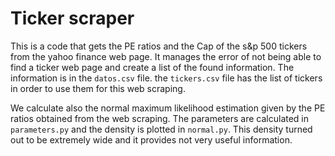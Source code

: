 # Ticker scraper

This is a code that gets the PE ratios and the Cap of the s&p 500 tickers from the yahoo finance web page. It manages the error of not being able to find a ticker web page and create a list of the found information. The information is in the `datos.csv` file. the `tickers.csv` file has the list of tickers in order to use them for this web scraping.

We calculate also the normal maximum likelihood estimation given by the PE ratios obtained from the web scraping. The parameters are calculated in `parameters.py` and the density is plotted in `normal.py`. This density turned out to be extremely wide and it provides not very useful information. 
